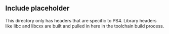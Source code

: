 ## Include placeholder

This directory only has headers that are specific to PS4. Library headers like libc and libcxx are built and pulled in here in the toolchain build process.